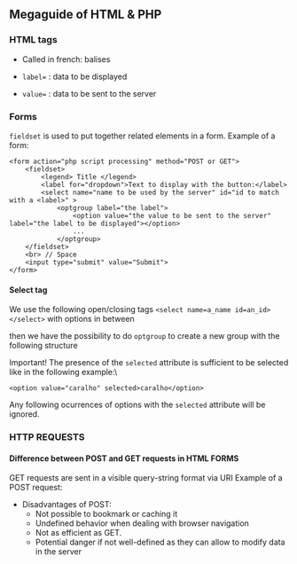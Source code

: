 ## Megaguide of HTML & PHP

### HTML tags

- Called in french: balises

- `label=` : data to be displayed
- `value=` : data to be sent to the server

### Forms

`fieldset` is used to put together related elements in a form.
Example of a form: 

~~~
<form action="php script processing" method="POST or GET">
    <fieldset>
        <legend> Title </legend>
        <label for="dropdown">Text to display with the button:</label>
        <select name="name to be used by the server" id="id to match with a <label>" >
            <optgroup label="the label">
                <option value="the value to be sent to the server" label="the label to be displayed"></option>
                ...
            </optgroup>
    </fieldset>
    <br> // Space
    <input type="submit" value="Submit">
</form>
~~~
#### Select tag

We use the following open/closing tags `<select name=a_name id=an_id>` `</select>` with options in between

then we have the possibility to do `optgroup` to create a new group with the following structure

Important! The presence of the `selected` attribute is sufficient to be selected like in the following example:\

`<option value="caralho" selected>caralho</option>`

Any following ocurrences of options with the `selected` attribute will be ignored.


### HTTP REQUESTS

#### Difference between POST and GET requests in HTML FORMS

GET requests are sent in a visible query-string format via URI
Example of a POST request:


- Disadvantages of POST:
    - Not possible to bookmark or caching it
    - Undefined behavior when dealing with browser navigation
    - Not as efficient as GET.
    - Potential danger if not well-defined as they can allow to modify data in the server


